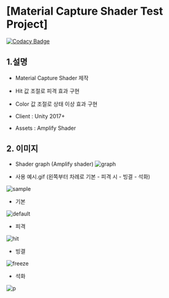 # [Material Capture Shader Test Project]

[![Codacy Badge](https://api.codacy.com/project/badge/Grade/70ea28bc7bcc4478a1ed19698a01661a)](https://www.codacy.com/app/gaebhi/ShaderToyProject?utm_source=github.com&amp;utm_medium=referral&amp;utm_content=gaebhi/ShaderToyProject&amp;utm_campaign=Badge_Grade)

## 1.설명
* Material Capture Shader 제작
* Hit 값 조절로 피격 효과 구현
* Color 값 조절로 상태 이상 효과 구현

* Client : Unity 2017+
* Assets : Amplify Shader

## 2. 이미지
* Shader graph (Amplify shader)
![graph](https://blogfiles.pstatic.net/MjAxOTA3MzBfMTA3/MDAxNTY0NDQ2ODE3Njc1.qo0uVrYoVcSpsiEFDP82MYXr2s5lY-CCPXPwAt-FIMog.jTN3drLO2j_SHHKs92IOKpwVivLnthfne9kIXf0jSZEg.PNG.gaebhi/amp.png "graph")

* 사용 예시.gif (왼쪽부터 차례로 기본 - 피격 시 - 빙결 - 석화)

![sample](https://blogfiles.pstatic.net/MjAxOTA3MzBfMTEw/MDAxNTY0NDQ2ODE3OTk3.oxP8ydM2GqsL6lKCkOTi0t0OuLk4q9_5maDRRc89Vakg.ilNIgjuQN6Rogx-iZKoeCDgc0aV5uqwV8ysy7yolBnMg.GIF.gaebhi/imageedit_7_7600443314.gif "sample")

* 기본

![default](https://blogfiles.pstatic.net/MjAxOTA3MjNfMjU2/MDAxNTYzODU4MzU5NTM4.tT6WTf9toz-S4-roP0nsL0vJqrqrLJiha5tT6hq1u6wg.rL_4ZFOwevXZIjnkY3OeAx4MSXgofgwpjDapRc_JiVgg.PNG.gaebhi/1default.png?type=w1 "default")

* 피격

![hit](https://blogfiles.pstatic.net/MjAxOTA3MjNfMTY0/MDAxNTYzODU4MzU5Nzc5.qYF8s4AUheD4hFLWJ6V-kwUhep62dCmfdZ7NeQmFFGAg.SHnsZwcX5SZRAzk0CFo5bJzOoXT68_s77bQqFy0uLTog.PNG.gaebhi/2hit.png?type=w1 "hit")

* 빙결

![freeze](https://blogfiles.pstatic.net/MjAxOTA3MjNfMTM4/MDAxNTYzODU4MzYwMDI4.HNS-RdKt_eX2wrO0r74BHEoTXh5bme0nQ0TuHuIP1-4g.L8T3byfR2LR0g3uTzJYNkQDb-teeWFcChfChGmoUu9Eg.PNG.gaebhi/3freeze.png?type=w1 "freeze")

* 석화

![p](https://blogfiles.pstatic.net/MjAxOTA3MjNfNTkg/MDAxNTYzODU4MzYwMjY5.V_XUx3GNT1NdoI06fmUZMbpzTg3jJ-yqegqUWJzN06Ug.ERfMumwd53z2fpWIKx9rywodYOrKbwOSxs1IKwEDpoIg.PNG.gaebhi/4pertrification.png?type=w1 "p")


